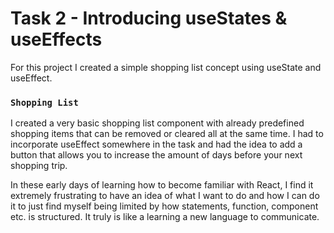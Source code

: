 # Task 2 - Introducing useStates & useEffects

For this project I created a simple shopping list concept using useState and useEffect.

### `Shopping List`

I created a very basic shopping list component with already predefined shopping items that can be removed or cleared all at the same time. I had to incorporate useEffect somewhere in the task and had the idea to add a button that allows you to increase the amount of days before your next shopping trip.

In these early days of learning how to become familiar with React, I find it extremely frustrating to have an idea of what I want to do and how I can do it to just find myself being limited by how statements, function, component etc. is structured. It truly is like a learning a new language to communicate.



